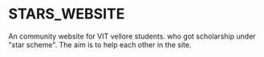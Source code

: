 # STARS_WEBSITE
An community website for  VIT vellore students. who got scholarship under "star scheme". The aim is to help each other in the site.
